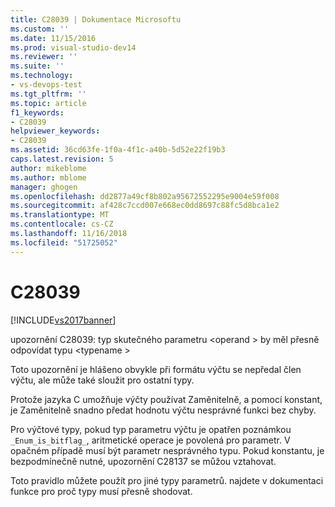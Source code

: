 ```yaml
---
title: C28039 | Dokumentace Microsoftu
ms.custom: ''
ms.date: 11/15/2016
ms.prod: visual-studio-dev14
ms.reviewer: ''
ms.suite: ''
ms.technology:
- vs-devops-test
ms.tgt_pltfrm: ''
ms.topic: article
f1_keywords:
- C28039
helpviewer_keywords:
- C28039
ms.assetid: 36cd63fe-1f0a-4f1c-a40b-5d52e22f19b3
caps.latest.revision: 5
author: mikeblome
ms.author: mblome
manager: ghogen
ms.openlocfilehash: dd2877a49cf8b802a95672552295e9004e59f008
ms.sourcegitcommit: af428c7ccd007e668ec0dd8697c88fc5d8bca1e2
ms.translationtype: MT
ms.contentlocale: cs-CZ
ms.lasthandoff: 11/16/2018
ms.locfileid: "51725052"
---
```

# <a name="c28039"></a>C28039
[!INCLUDE[vs2017banner](../includes/vs2017banner.md)]

upozornění C28039: typ skutečného parametru \<operand > by měl přesně odpovídat typu \<typename >  
  
 Toto upozornění je hlášeno obvykle při formátu výčtu se nepředal člen výčtu, ale může také sloužit pro ostatní typy.  
  
 Protože jazyka C umožňuje výčty používat Zaměnitelně, a pomocí konstant, je Zaměnitelně snadno předat hodnotu výčtu nesprávné funkci bez chyby.  
  
 Pro výčtové typy, pokud typ parametru výčtu je opatřen poznámkou `_Enum_is_bitflag_`, aritmetické operace je povolená pro parametr. V opačném případě musí být parametr nesprávného typu. Pokud konstantu, je bezpodmínečně nutné, upozornění C28137 se můžou vztahovat.  
  
 Toto pravidlo můžete použít pro jiné typy parametrů. najdete v dokumentaci funkce pro proč typy musí přesně shodovat.



